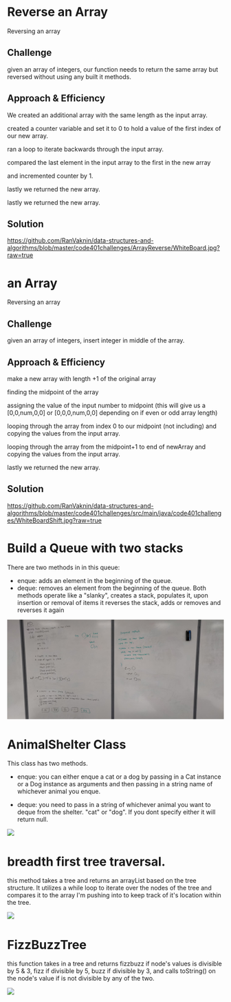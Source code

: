 # Reverse an Array
Reversing an array 

## Challenge
given an array of integers, our function needs to return the same array but reversed without using any built it methods.

## Approach & Efficiency
We created an additional array with the same length as the input array.

created a counter variable and set it to 0 to hold a value of the first index of our new array.

ran a loop to iterate backwards through the input array.

compared the last element in the input array to the first in the new array

and incremented counter by 1.

lastly we returned the new array.

lastly we returned the new array.
## Solution
https://github.com/RanVaknin/data-structures-and-algorithms/blob/master/code401challenges/ArrayReverse/WhiteBoard.jpg?raw=true


#  an Array
Reversing an array 

## Challenge
given an array of integers, insert integer in middle of the array.

## Approach & Efficiency
make a new array with length +1 of the original array

finding the midpoint of the array

assigning the value of the input number to midpoint
(this will give us a     [0,0,num,0,0]   or  [0,0,0,num,0,0]  depending on if even or odd array length)

looping through the array from index 0 to our midpoint (not including)
and copying the values from the input array.

looping through the array from the midpoint+1 to end of newArray and copying the values from the input array.

lastly we returned the new array.

## Solution
https://github.com/RanVaknin/data-structures-and-algorithms/blob/master/code401challenges/src/main/java/code401challenges/WhiteBoardShift.jpg?raw=true


 # Build a Queue with two stacks
 There are two methods in in this queue:
- enque: adds an element in the beginning of the queue.
- deque: removes an element from the beginning of the queue.
Both methods operate like a "slanky", creates a stack, populates it, upon insertion or removal of items it reverses the stack, adds or removes and reverses it again

![](https://github.com/RanVaknin/data-structures-and-algorithms/blob/master/code401challenges/assets/83318261_159357988729070_7077996865609793536_n.jpg?raw=true)

# AnimalShelter Class
This class has two methods.
- enque:  you can either enque a cat or a dog by passing in a Cat instance or a Dog instance as arguments and then passing in a string name of whichever animal you enque.

- deque: you need to pass in a string of whichever animal you want to deque from the shelter. "cat" or "dog". If you dont specify either it will return null.

![](https://scontent-sea1-1.xx.fbcdn.net/v/t1.15752-9/s2048x2048/82766750_524750721728550_4927164268400345088_n.jpg?_nc_cat=104&_nc_ohc=ngRqQN6IBqEAX8sQ0k9&_nc_ht=scontent-sea1-1.xx&_nc_tp=1002&oh=07b2d835f17bff70a4b7727b6c906a0e&oe=5E91E0F9)


# breadth first tree traversal.
this method takes a tree and returns an arrayList based on the tree structure.
It utilizes a while loop to iterate over the nodes of the tree and compares it to the array I'm pushing into to keep track of it's location within the tree.

![](https://scontent-sea1-1.xx.fbcdn.net/v/t1.15752-9/s2048x2048/83493246_151972636251463_6346282726412255232_n.jpg?_nc_cat=107&_nc_ohc=Xb5tV0IwDtAAX_STaze&_nc_ht=scontent-sea1-1.xx&oh=745ea2df5e1a277d9ee2c1cf67ad5877&oe=5EC99100)


# FizzBuzzTree
this function takes in a tree and returns fizzbuzz if node's values is divisible by 5 & 3, fizz if divisible by 5, buzz if divisible by 3, and calls toString() on the node's value if is not divisible by any of the two.

![](https://scontent-sea1-1.xx.fbcdn.net/v/t1.15752-9/80956613_124056878857991_2667592604018802688_n.jpg?_nc_cat=111&_nc_ohc=dqHmw0Uf3KgAX-lNn6T&_nc_ht=scontent-sea1-1.xx&oh=1fbddaf9080fce7ae065b9062084d9a8&oe=5E9653BB)
